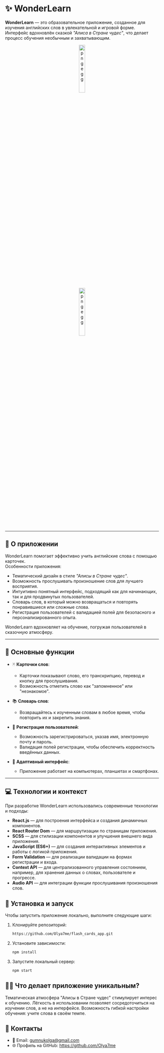 # ✨ WonderLearn

**WonderLearn** — это образовательное приложение, созданное для изучения английских слов в увлекательной и игровой форме.  
Интерфейс вдохновлён сказкой *"Алиса в Стране чудес"*, что делает процесс обучения необычным и захватывающим.  

<p align="center">
  <img src="https://github.com/user-attachments/assets/791223e2-0430-496d-a12c-3e01e1024300" alt="pngegg" width="20%" />
</p>  
<p align="center">
  <img src="https://github.com/user-attachments/assets/ba742357-f0bf-4c57-a6f9-b66042cbe6fa" alt="pngegg" width="20%" />
</p> 


---

## 📖 О приложении

WonderLearn помогает эффективно учить английские слова с помощью карточек.  
Особенности приложения:  
- Тематический дизайн в стиле *"Алисы в Стране чудес"*.  
- Возможность прослушивать произношение слов для лучшего восприятия.  
- Интуитивно понятный интерфейс, подходящий как для начинающих, так и для продвинутых пользователей.  
- Словарь слов, в который можно возвращаться и повторять понравившиеся или сложные слова.  
- Регистрация пользователей с валидацией полей для безопасного и персонализированного опыта.

WonderLearn вдохновляет на обучение, погружая пользователей в сказочную атмосферу.

---

## 🎯 Основные функции

- 🃏 **Карточки слов**:  
  - Карточки показывают слово, его транскрипцию, перевод и кнопку для прослушивания.  
  - Возможность отметить слово как "запомненное" или "незнакомое".  

- 📚 **Словарь слов**:  
  - Возвращайтесь к изученным словам в любое время, чтобы повторить их и закрепить знания.

- 📝 **Регистрация пользователей**:  
  - Возможность зарегистрироваться, указав имя, электронную почту и пароль.  
  - Валидация полей регистрации, чтобы обеспечить корректность введённых данных.  

- 🌟 **Адаптивный интерфейс**:  
  - Приложение работает на компьютерах, планшетах и смартфонах.  

---

## 💻 Технологии и контекст

При разработке WonderLearn использовались современные технологии и подходы:

- **React.js** — для построения интерфейса и создания динамичных компонентов.  
- **React Router Dom** — для маршрутизации по страницам приложения.  
- **SCSS** — для стилизации компонентов и улучшения внешнего вида приложения.  
- **JavaScript (ES6+)** — для создания интерактивных элементов и работы с логикой приложения.  
- **Form Validation** — для реализации валидации на формах регистрации и входа.  
- **Context API** — для централизованного управления состоянием, например, для хранения данных о словах, пользователе и прогрессе.  
- **Audio API** — для интеграции функции прослушивания произношения слов.  

## 🚀 Установка и запуск

Чтобы запустить приложение локально, выполните следующие шаги:

1. Клонируйте репозиторий:

   ```bash
   https://github.com/Olya7me/flash_cards_app.git

   
2. Установите зависимости:
   ```bash
   npm install


3. Запустите локальный сервер:
   ```bash
   npm start


## 🧙‍♀️ Что делает приложение уникальным?
Тематическая атмосфера "Алисы в Стране чудес" стимулирует интерес к обучению.
Лёгкость в использовании позволяет сосредоточиться на изучении слов, а не на интерфейсе.
Возможность гибкой настройки обучения: учите слова в своём темпе.

## 🤝 Контакты
- 📧 Email: gumnukolga@gmail.com
- 🌐 Профиль на GitHub: https://github.com/Olya7me

